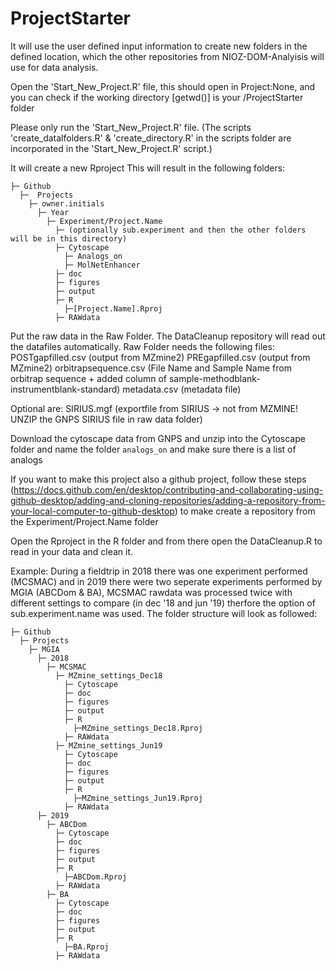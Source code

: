 # ProjectStarter

It will use the user defined input information to create new folders in the defined location, which the other repositories from NIOZ-DOM-Analyisis will use for data analysis.

Open the 'Start_New_Project.R' file, this should open in Project:None, and you can check if the working directory [getwd()] is your /ProjectStarter folder

Please only run the 'Start_New_Project.R' file. (The scripts 'create_datalfolders.R' & 'create_directory.R' in the scripts folder are incorporated in the 'Start_New_Project.R' script.)

It will create a new Rproject
This will result in the following folders:
```
├─ Github
  ├─  Projects
    ├─ owner.initials
      ├─ Year
        ├─ Experiment/Project.Name
          ├─ (optionally sub.experiment and then the other folders will be in this directory)
          ├─ Cytoscape
            ├─ Analogs_on
            ├─ MolNetEnhancer
          ├─ doc
          ├─ figures
          ├─ output
          ├─ R
            ├─[Project.Name].Rproj
          ├─ RAWdata
```

Put the raw data in the Raw Folder.
The DataCleanup repository will read out the datafiles automatically.
Raw Folder needs the following files:
POSTgapfilled.csv (output from MZmine2)
PREgapfilled.csv (output from MZmine2)
orbitrapsequence.csv (File Name and Sample Name from orbitrap sequence + added column of sample-methodblank-instrumentblank-standard)
metadata.csv (metadata file)

Optional are:
SIRIUS.mgf (exportfile from SIRIUS -> not from MZMINE! UNZIP the GNPS SIRIUS file in raw data folder)

Download the cytoscape data from GNPS and unzip into the Cytoscape folder and name the folder `analogs_on` and make sure there is a list of analogs

If you want to make this project also a github project, follow these steps (https://docs.github.com/en/desktop/contributing-and-collaborating-using-github-desktop/adding-and-cloning-repositories/adding-a-repository-from-your-local-computer-to-github-desktop) to make create a repository from the Experiment/Project.Name folder

Open the Rproject in the R folder and from there open the DataCleanup.R to read in your data and clean it.


Example:
During a fieldtrip in 2018 there was one experiment performed (MCSMAC) and in 2019 there were two seperate experiments performed by MGIA (ABCDom & BA), MCSMAC rawdata was processed twice with different settings to compare (in dec '18 and jun '19) therfore the option of sub.experiment.name was used.
The folder structure will look as followed:

```
├─ Github
  ├─ Projects
    ├─ MGIA
      ├─ 2018
        ├─ MCSMAC
          ├─ MZmine_settings_Dec18
            ├─ Cytoscape
            ├─ doc
            ├─ figures
            ├─ output
            ├─ R
              ├─MZmine_settings_Dec18.Rproj
            ├─ RAWdata
          ├─ MZmine_settings_Jun19
            ├─ Cytoscape
            ├─ doc
            ├─ figures
            ├─ output
            ├─ R
              ├─MZmine_settings_Jun19.Rproj
            ├─ RAWdata
      ├─ 2019
        ├─ ABCDom
          ├─ Cytoscape
          ├─ doc
          ├─ figures
          ├─ output
          ├─ R
            ├─ABCDom.Rproj
          ├─ RAWdata  
        ├─ BA
          ├─ Cytoscape
          ├─ doc
          ├─ figures
          ├─ output
          ├─ R
            ├─BA.Rproj
          ├─ RAWdata
```
